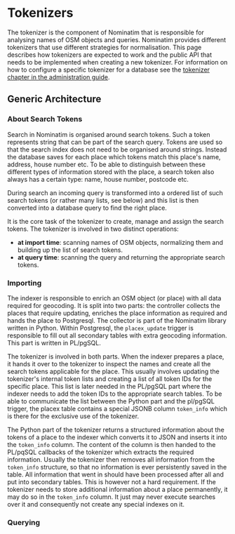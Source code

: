 # Tokenizers

The tokenizer is the component of Nominatim that is responsible for
analysing names of OSM objects and queries. Nominatim provides different
tokenizers that use different strategies for normalisation. This page describes
how tokenizers are expected to work and the public API that needs to be
implemented when creating a new tokenizer. For information on how to configure
a specific tokenizer for a database see the
[tokenizer chapter in the administration guide](../admin/Tokenizers.md).

## Generic Architecture

### About Search Tokens

Search in Nominatim is organised around search tokens. Such a token represents
string that can be part of the search query. Tokens are used so that the search
index does not need to be organised around strings. Instead the database saves
for each place which tokens match this place's name, address, house number etc.
To be able to distinguish between these different types of information stored
with the place, a search token also always has a certain type: name, house number,
postcode etc.

During search an incoming query is transformed into a ordered list of such
search tokens (or rather many lists, see below) and this list is then converted
into a database query to find the right place.

It is the core task of the tokenizer to create, manage and assign the search
tokens. The tokenizer is involved in two distinct operations:

* __at import time__: scanning names of OSM objects, normalizing them and
  building up the list of search tokens.
* __at query time__: scanning the query and returning the appropriate search
  tokens.


### Importing

The indexer is responsible to enrich an OSM object (or place) with all data
required for geocoding. It is split into two parts: the controller collects
the places that require updating, enriches the place information as required
and hands the place to Postgresql. The collector is part of the Nominatim
library written in Python. Within Postgresql, the `placex_update`
trigger is responsible to fill out all secondary tables with extra geocoding
information. This part is written in PL/pgSQL.

The tokenizer is involved in both parts. When the indexer prepares a place,
it hands it over to the tokenizer to inspect the names and create all the
search tokens applicable for the place. This usually involves updating the
tokenizer's internal token lists and creating a list of all token IDs for
the specific place. This list is later needed in the PL/pgSQL part where the
indexer needs to add the token IDs to the appropriate search tables. To be
able to communicate the list between the Python part and the pl/pgSQL trigger,
the placex table contains a special JSONB column `token_info` which is there
for the exclusive use of the tokenizer.

The Python part of the tokenizer returns a structured information about the
tokens of a place to the indexer which converts it to JSON and inserts it into
the `token_info` column. The content of the column is then handed to the PL/pqSQL
callbacks of the tokenizer which extracts the required information. Usually
the tokenizer then removes all information from the `token_info` structure,
so that no information is ever persistently saved in the table. All information
that went in should have been processed after all and put into secondary tables.
This is however not a hard requirement. If the tokenizer needs to store
additional information about a place permanently, it may do so in the
`token_info` column. It just may never execute searches over it and
consequently not create any special indexes on it.

### Querying



